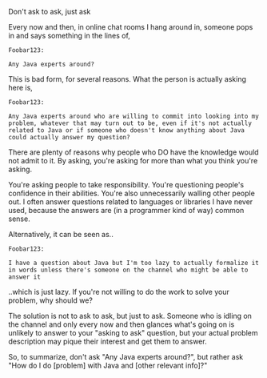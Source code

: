 Don't ask to ask, just ask

Every now and then, in online chat rooms I hang around in, someone pops in and says something in the lines of,

    Foobar123:

    Any Java experts around? 

This is bad form, for several reasons. What the person is actually asking here is,

    Foobar123:

    Any Java experts around who are willing to commit into looking into my problem, whatever that may turn out to be, even if it's not actually related to Java or if someone who doesn't know anything about Java could actually answer my question? 

There are plenty of reasons why people who DO have the knowledge would not admit to it. By asking, you're asking for more than what you think you're asking.

You're asking people to take responsibility. You're questioning people's confidence in their abilities. You're also unnecessarily walling other people out. I often answer questions related to languages or libraries I have never used, because the answers are (in a programmer kind of way) common sense.

Alternatively, it can be seen as..

    Foobar123:

    I have a question about Java but I'm too lazy to actually formalize it in words unless there's someone on the channel who might be able to answer it 

..which is just lazy. If you're not willing to do the work to solve your problem, why should we?

The solution is not to ask to ask, but just to ask. Someone who is idling on the channel and only every now and then glances what's going on is unlikely to answer to your "asking to ask" question, but your actual problem description may pique their interest and get them to answer.

So, to summarize, don't ask "Any Java experts around?", but rather ask "How do I do [problem] with Java and [other relevant info]?" 
